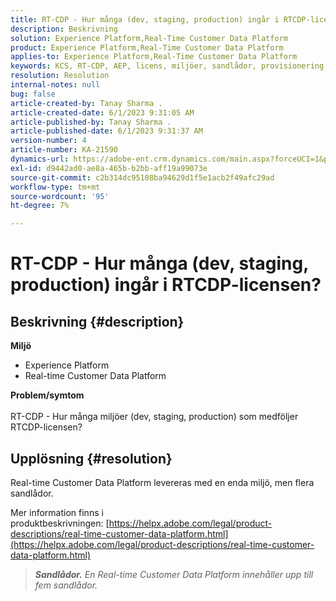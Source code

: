 ```yaml
---
title: RT-CDP - Hur många (dev, staging, production) ingår i RTCDP-licensen?
description: Beskrivning
solution: Experience Platform,Real-Time Customer Data Platform
product: Experience Platform,Real-Time Customer Data Platform
applies-to: Experience Platform,Real-Time Customer Data Platform
keywords: KCS, RT-CDP, AEP, licens, miljöer, sandlådor, provisionering
resolution: Resolution
internal-notes: null
bug: false
article-created-by: Tanay Sharma .
article-created-date: 6/1/2023 9:31:05 AM
article-published-by: Tanay Sharma .
article-published-date: 6/1/2023 9:31:37 AM
version-number: 4
article-number: KA-21590
dynamics-url: https://adobe-ent.crm.dynamics.com/main.aspx?forceUCI=1&pagetype=entityrecord&etn=knowledgearticle&id=c3353402-5f00-ee11-8f6e-6045bd0067ea
exl-id: d9442ad0-ae8a-465b-b2bb-aff19a99073e
source-git-commit: c2b314dc95108ba94629d1f5e1acb2f49afc29ad
workflow-type: tm+mt
source-wordcount: '95'
ht-degree: 7%

---
```


# RT-CDP - Hur många (dev, staging, production) ingår i RTCDP-licensen?

## Beskrivning {#description}

<b>Miljö</b>
- Experience Platform
- Real-time Customer Data Platform

<b>Problem/symtom</b><br><br>RT-CDP - Hur många miljöer (dev, staging, production) som medföljer RTCDP-licensen?<br>

## Upplösning {#resolution}


Real-time Customer Data Platform levereras med en enda miljö, men flera sandlådor.

Mer information finns i produktbeskrivningen: [https://helpx.adobe.com/legal/product-descriptions/real-time-customer-data-platform.html](https://helpx.adobe.com/legal/product-descriptions/real-time-customer-data-platform.html)


> <b>*Sandlådor.</b> En Real-time Customer Data Platform innehåller upp till fem sandlådor.*
